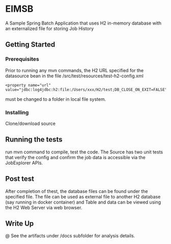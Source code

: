 # EIMSB

A Sample Spring Batch Application that uses H2 in-memory database with an externalized file for storing Job History

## Getting Started

### Prerequisites
Prior to running any mvn commands, the H2 URL specified for the datasource bean in the file /src/test/resources/test-h2-config.xml

```
<property name="url" value="jdbc:log4jdbc:h2:file:/Users/xxx/H2/test;DB_CLOSE_ON_EXIT=FALSE"> 
```
must be changed to a folder in local file system.

### Installing
Clone/download source


## Running the tests
run mvn command to compile, test the code.
The Source has two unit tests that verify the config and confirm the job data is accessible via the JobExplorer APIs.

## Post test
After completion of thest, the database files can be found under the specified file. The file can be used as external file to another H2 database (say running in docker container) and Table and data can be viewed using the H2 Web Server via web browser.





## Write Up
@ See the artifacts under /docs subfolder for analysis details.

